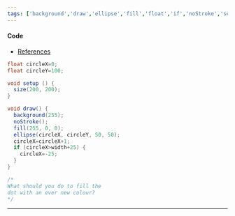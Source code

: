 ```yaml
---
tags: ['background','draw','ellipse','fill','float','if','noStroke','setup','size','void']  
---
```


#### Code

- [References](https://processing.org/reference/)

``` java
float circleX=0;
float circleY=100;

void setup () {
  size(200, 200);
}

void draw() {
  background(255);
  noStroke();
  fill(255, 0, 0);
  ellipse(circleX, circleY, 50, 50);
  circleX=circleX+1;
  if (circleX>width+25) {
    circleX=-25;
  }
}

/*
What should you do to fill the
dot with an ever new colour?
*/
```

---

